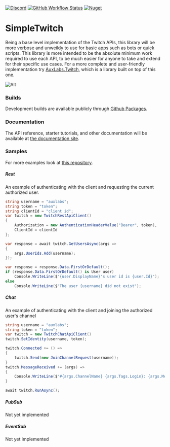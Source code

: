 [![Discord](https://discordapp.com/api/guilds/257698577894080512/widget.png)](https://discord.gg/yd8x2wM) 
[![GitHub Workflow Status](https://img.shields.io/github/actions/workflow/status/AuxLabs/SimpleTwitch/main.yml?logo=github)](https://github.com/AuxLabs/SimpleTwitch/actions/workflows/main.yml)
[![Nuget](https://img.shields.io/nuget/v/AuxLabs.SimpleTwitch?logo=nuget)]()

# SimpleTwitch

Being a base level implementation of the Twitch APIs, this library will be more verbose and unweildy to use for basic apps such as bots or quick scripts. This library is more intended to be the absolute minimum work required to use each API, to be much easier for anyone to take and extend for their specific use cases. For a more complete and user-friendly implementation try [AuxLabs.Twitch](https://github.com/AuxLabs/Twitch), which is a library built on top of this one.

![Alt](https://repobeats.axiom.co/api/embed/acf35d86a762b5cebeda64f3907597676d78a84c.svg "Repobeats analytics image")

### Builds

Development builds are available publicly through [Github Packages](https://github.com/orgs/AuxLabs/packages?repo_name=SimpleTwitch).

### Documentation

The API reference, starter tutorials, and other documentation will be available at [the documentation site](https://auxlabs.org/SimpleTwitch/).

### Samples

For more examples look at [this repository](https://github.com/AuxLabs/SimpleTwitch-Examples).

##### Rest
An example of authenticating with the client and requesting the current authorized user.
```csharp
string username = "auxlabs";
string token = "token";
string clientId = "client id";
var twitch = new TwitchRestApiClient()
{
    Authorization = new AuthenticationHeaderValue("Bearer", token),
    ClientId = clientId
};

var response = await twitch.GetUsersAsync(args =>
{
    args.UserIds.Add(username);
});

var response = response.Data.FirstOrDefault();
if (response.Data.FirstOrDefault() is User user)
    Console.WriteLine($"{user.DisplayName}'s user id is {user.Id}");
else
    Console.WriteLine($"The user {username} did not exist");
```

##### Chat
An example of authenticating with the client and joining the authorized user's channel
```csharp
string username = "auxlabs";
string token = "token";
var twitch = new TwitchChatApiClient()
twitch.SetIdentity(username, token);

twitch.Connected += () => 
{
    twitch.Send(new JoinChannelRequest(username));
}
twitch.MessageReceived += (args) =>
{
    Console.WriteLine($"#{args.ChannelName} {args.Tags.Login}: {args.Message}");
}

await twitch.RunAsync();
```

##### PubSub
Not yet implemented

##### EventSub
Not yet implemented
